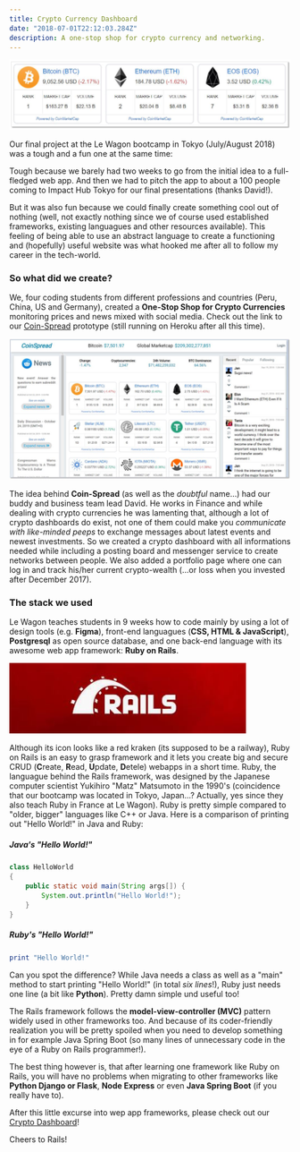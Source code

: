 ```yaml
---
title: Crypto Currency Dashboard 
date: "2018-07-01T22:12:03.284Z"
description: A one-stop shop for crypto currency and networking. 
---
```


![Coin Spread Header](./coinspreadheader.jpg)

Our final project at the Le Wagon bootcamp in Tokyo (July/August 2018) was a tough and a fun one at the same time: 

Tough because we barely had two weeks to go from the initial idea to a full-fledged web app. And then we had to pitch the app to about a 100 people coming to Impact Hub Tokyo for our final presentations (thanks David!). 

But it was also fun because we could finally create something cool out of nothing (well, not exactly nothing since we of course used established frameworks, existing languagues and other resources available). This feeling of being able to use an abstract language to create a functioning and (hopefully) useful website was what hooked me after all to follow my career in the tech-world.  

### So what did we create? 

We, four coding students from different professions and countries (Peru, China, US and Germany), created a **One-Stop Shop for Crypto Currencies** monitoring prices and news mixed with social media. Check out the link to our [Coin-Spread](http://www.coin-spread.com) prototype (still running on Heroku after all this time).

![Coin Spread Index Page](./coinspread.jpg)

The idea behind **Coin-Spread** (as well as the _doubtful_ name...) had our buddy and business team lead David. He works in Finance and while dealing with crypto currencies he was lamenting that, although a lot of crypto dashboards do exist, not one of them could make you _communicate with like-minded peeps_ to exchange messages about latest events and newest investments. So we created a crypto dashboard with all informations needed while including a posting board and messenger service to create networks between people. We also added a portfolio page where one can log in and track his/her current crypto-wealth (...or loss when you invested after December 2017).

### The stack we used

Le Wagon teaches students in 9 weeks how to code mainly by using a lot of design tools (e.g. **Figma**), front-end languagues (**CSS, HTML & JavaScript**), **Postgresql** as open source database, and one back-end language with its awesome web app framework: **Ruby on Rails**.

![Ruby on Rails](./rubyrails.png)

Although its icon looks like a red kraken (its supposed to be a railway), Ruby on Rails is an easy to grasp framework and it lets you create big and secure CRUD (**C**reate, **R**ead, **U**pdate, **D**etele) webapps in a short time. Ruby, the languague behind the Rails framework, was designed by the Japanese computer scientist Yukihiro "Matz" Matsumoto in the 1990's (coincidence that our bootcamp was located in Tokyo, Japan...? Actually, yes since they also teach Ruby in France at Le Wagon). Ruby is pretty simple compared to "older, bigger" languages like C++ or Java. Here is a comparison of printing out "Hello World!" in Java and Ruby:

##### Java's "Hello World!"

```java
class HelloWorld 
{ 
    public static void main(String args[]) { 
        System.out.println("Hello World!"); 
    } 
} 
```


##### Ruby's "Hello World!"

```ruby
print "Hello World!"
```


Can you spot the difference? While Java needs a class as well as a "main" method to start printing "Hello World!" (in total _six lines_!), Ruby just needs one line (a bit like **Python**). Pretty damn simple und useful too! 

The Rails framework follows the **model-view-controller (MVC)** pattern widely used in other frameworks too. And because of its coder-friendly realization you will be pretty spoiled when you need to develop something in for example Java Spring Boot (so many lines of unnecessary code in the eye of a Ruby on Rails programmer!).

The best thing however is, that after learning one framework like Ruby on Rails, you will have no problems when migrating to other frameworks like **Python Django or Flask**, **Node Express** or even **Java Spring Boot** (if you really have to).    

After this little excurse into wep app frameworks, please check out our [Crypto Dashboard](http://www.coin-spread.com)!

Cheers to Rails! 
